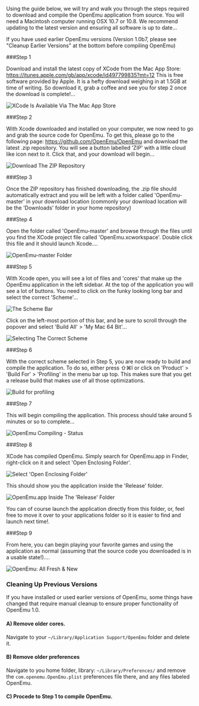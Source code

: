 Using the guide below, we will try and walk you through the steps required to download and compile the OpenEmu application from source. You will need a Macintosh computer running OSX 10.7 or 10.8. We recommend updating to the latest version and ensuring all software is up to date...

If you have used earlier OpenEmu versions (Version 1.0b7, please see "Cleanup Earlier Versions" at the bottom before compiling OpenEmu)

###Step 1

Download and install the latest copy of XCode from the Mac App Store: <https://itunes.apple.com/gb/app/xcode/id497799835?mt=12> This is free software provided by Apple. It is a hefty download weighing in at 1.5GB at time of writing. So download it, grab a coffee and see you for step 2 once the download is complete!... 

![XCode Is Available Via The Mac App Store](http://f.cl.ly/items/0Q3u3G2N351Z120t0823/0.jpg)

###Step 2

With Xcode downloaded and installed on your computer, we now need to go and grab the source code for OpenEmu. To get this, please go to the following page: <https://github.com/OpenEmu/OpenEmu> and download the latest .zip repository. You will see a button labelled 'ZIP' with a little cloud like icon next to it. Click that, and your download will begin...

![Download The ZIP Repository](http://f.cl.ly/items/1T443P381a2U2r2G2L13/1.png)

###Step 3

Once the ZIP repository has finished downloading, the .zip file should automatically extract and you will be left with a folder called 'OpenEmu-master' in your download location (commonly your download location will be the 'Downloads' folder in your home repository)

###Step 4

Open the folder called 'OpenEmu-master' and browse through the files until you find the XCode project file called 'OpenEmu.xcworkspace'. Double click this file and it should launch Xcode....

![OpenEmu-master Folder](http://f.cl.ly/items/202V3S0R1c1o0x0s1V3z/3.png)

###Step 5

With Xcode open, you will see a lot of files and 'cores' that make up the OpenEmu application in the left sidebar. At the top of the application you will see a lot of buttons. You need to click on the funky looking long bar and select the correct 'Scheme'...

![The Scheme Bar](http://f.cl.ly/items/1O0f2P1m0u1P2w450d0W/4.png)

Click on the left-most portion of this bar, and be sure to scroll through the popover and select 'Build All' > 'My Mac 64 Bit'...

![Selecting The Correct Scheme](http://f.cl.ly/items/0y400G2o3B0q30311Q0J/5.png)

###Step 6

With the correct scheme selected in Step 5, you are now ready to build and compile the application. To do so, either press ⇧⌘I or click on 'Product' > 'Build For' > 'Profiling' in the menu bar up top. This makes sure that you get a release build that makes use of all those optimizations.

![Build for profiling](http://f.cl.ly/items/1Z3G1G3X3E332Q0f0Q3T/profiling.png)

###Step 7

This will begin compiling the application. This process should take around 5 minutes or so to complete...

![OpenEmu Compiling - Status](http://f.cl.ly/items/1g060b2B3t2N2b2U0W02/6.png)

###Step 8

XCode has compiled OpenEmu. Simply search for OpenEmu.app in Finder, right-click on it and select 'Open Enclosing Folder'.

![Select 'Open Enclosing Folder'](http://f.cl.ly/items/30291R3k3h071q0x0G0q/Image%202013.03.04%2000:39:28.png)

This should show you the application inside the 'Release' folder.

![OpenEmu.app Inside The 'Release' Folder](http://f.cl.ly/items/2g180t0J0y150V0w1L1k/Image%202013.03.04%2000:30:22.png)

You can of course launch the application directly from this folder, or, feel free to move it over to your applications folder so it is easier to find and launch next time!.

###Step 9

From here, you can begin playing your favorite games and using the application as normal (assuming that the source code you downloaded is in a usable state!)....

![OpenEmu: All Fresh & New](http://f.cl.ly/items/220f2f270x270B3r1I3p/7.png)

### Cleaning Up Previous Versions

If you have installed or used earlier versions of OpenEmu, some things have changed that require manual cleanup to ensure proper functionality of OpenEmu 1.0.

#### A) Remove older cores.

Navigate to your `~/Library/Application Support/OpenEmu` folder and delete it.

#### B) Remove older preferences

Navigate to you home folder, library: `~/Library/Preferences/` and remove the `com.openemu.OpenEmu.plist` preferences file there, and any files labeled OpenEmu.

#### C) Procede to Step 1 to compile OpenEmu.